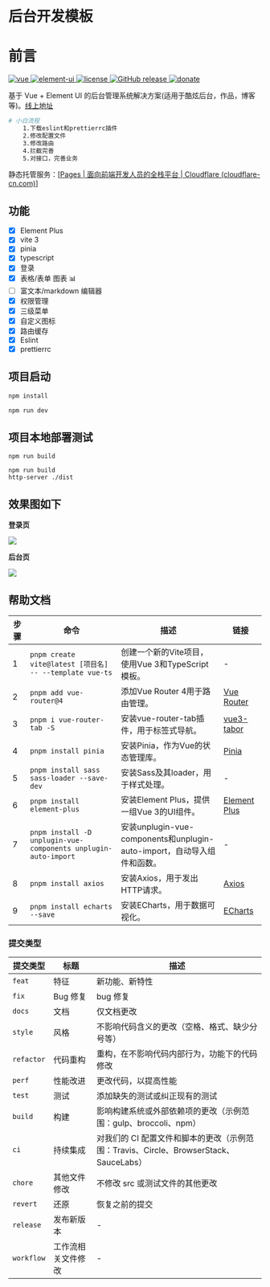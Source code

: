 # 后台开发模板


# 前言

[![vue](https://camo.githubusercontent.com/6435b9888d7e92600d417622bc3af815fce39ec28728c4bdf4cf0fbaac8866f1/68747470733a2f2f696d672e736869656c64732e696f2f62616467652f7675652d322e362e31302d627269676874677265656e2e737667) ](https://github.com/vuejs/vue)[![element-ui](https://camo.githubusercontent.com/2722584aad9de275172be6b0cd325a6fb285c69cf67568e837d6c7e5ff797351/68747470733a2f2f696d672e736869656c64732e696f2f62616467652f656c656d656e742d2d75692d322e382e322d627269676874677265656e2e737667) ](https://github.com/ElemeFE/element)[![license](https://camo.githubusercontent.com/e581ac49b7e1e99fb951242be63f6fdc6ebbc20c89a97fca0de99e1f2e6ae87e/68747470733a2f2f696d672e736869656c64732e696f2f6769746875622f6c6963656e73652f6d6173686170652f6170697374617475732e737667) ](https://github.com/lin-xin/vue-manage-system/blob/master/LICENSE)[![GitHub release](https://camo.githubusercontent.com/a5502db1ab80a0667293a7037a12b9f0b83628fd187c5ee8dd8af1a5773a319d/68747470733a2f2f696d672e736869656c64732e696f2f6769746875622f72656c656173652f6c696e2d78696e2f7675652d6d616e6167652d73797374656d2e737667) ](https://github.com/lin-xin/vue-manage-system/releases)[![donate](https://camo.githubusercontent.com/7e907724960bea31c9d0831fb62aa30ea87a6da75bc599f0d700c31987e964e2/68747470733a2f2f696d672e736869656c64732e696f2f62616467652f2532342d646f6e6174652d6666363962342e737667)](https://lin-xin.gitee.io/example/work/#/donate)

基于 Vue + Element UI 的后台管理系统解决方案(适用于酷炫后台，作品，博客等)。[线上地址]()



```bash
# 小白流程
	1.下载eslint和prettierrc插件
	2.修改配置文件
	3.修改路由
	4.拦截完善
	5.对接口，完善业务
```

静态托管服务：[[Pages | 面向前端开发人员的全栈平台 | Cloudflare (cloudflare-cn.com)](https://www.cloudflare-cn.com/developer-platform/products/pages/)]


## 功能
- [x] Element Plus
- [x]  vite 3
- [x]  pinia
- [x]  typescript
- [x]  登录 
- [x]  表格/表单
   图表 📊
- [ ]  富文本/markdown 编辑器
- [x]  权限管理
- [x]  三级菜单
- [x]  自定义图标
- [x] 路由缓存
- [x] Eslint
- [x] prettierrc

## 项目启动
```bash
npm install
```

```bash
npm run dev
```

## 项目本地部署测试

```
npm run build
```

```
npm run build
http-server ./dist
```



## 效果图如下

**登录页**

<img src="./y_UIVIEW/LOGIN.png"/>



**后台页**

<img src="./y_UIVIEW/HOME.png"/>


## 帮助文档

| 步骤 | 命令                                                         | 描述                                                         | 链接                                                   |
| ---- | ------------------------------------------------------------ | ------------------------------------------------------------ | ------------------------------------------------------ |
| 1    | `pnpm create vite@latest [项目名] -- --template vue-ts`      | 创建一个新的Vite项目，使用Vue 3和TypeScript模板。            | -                                                      |
| 2    | `pnpm add vue-router@4`                                      | 添加Vue Router 4用于路由管理。                               | [Vue Router](https://router.vuejs.org/zh/index.html)   |
| 3    | `pnpm i vue-router-tab -S`                                   | 安装vue-router-tab插件，用于标签式导航。                     | [vue3-tabor](https://github.com/daylenjeez/vue3-tabor) |
| 4    | `pnpm install pinia`                                         | 安装Pinia，作为Vue的状态管理库。                             | [Pinia](https://pinia.vuejs.org/)                      |
| 5    | `pnpm install sass sass-loader --save-dev`                   | 安装Sass及其loader，用于样式处理。                           | -                                                      |
| 6    | `pnpm install element-plus`                                  | 安装Element Plus，提供一组Vue 3的UI组件。                    | [Element Plus](https://element-plus.org/zh-CN/)        |
| 7    | `pnpm install -D unplugin-vue-components unplugin-auto-import` | 安装unplugin-vue-components和unplugin-auto-import，自动导入组件和函数。 | -                                                      |
| 8    | `pnpm install axios`                                         | 安装Axios，用于发出HTTP请求。                                | [Axios](https://github.com/axios/axios)                |
| 9    | `pnpm install echarts --save`                                | 安装ECharts，用于数据可视化。                                | [ECharts](https://echarts.apache.org/zh/index.html)    |





### 提交类型

| 提交类型   | 标题               | 描述                                                         |
| ---------- | ------------------ | ------------------------------------------------------------ |
| `feat`     | 特征               | 新功能、新特性                                               |
| `fix`      | Bug 修复           | bug 修复                                                     |
| `docs`     | 文档               | 仅文档更改                                                   |
| `style`    | 风格               | 不影响代码含义的更改（空格、格式、缺少分号等）               |
| `refactor` | 代码重构           | 重构，在不影响代码内部行为，功能下的代码修改                 |
| `perf`     | 性能改进           | 更改代码，以提高性能                                         |
| `test`     | 测试               | 添加缺失的测试或纠正现有的测试                               |
| `build`    | 构建               | 影响构建系统或外部依赖项的更改（示例范围：gulp、broccoli、npm） |
| `ci`       | 持续集成           | 对我们的 CI 配置文件和脚本的更改（示例范围：Travis、Circle、BrowserStack、SauceLabs） |
| `chore`    | 其他文件修改       | 不修改 src 或测试文件的其他更改                              |
| `revert`   | 还原               | 恢复之前的提交                                               |
| `release`  | 发布新版本         | -                                                            |
| `workflow` | 工作流相关文件修改 | -                                                            |
